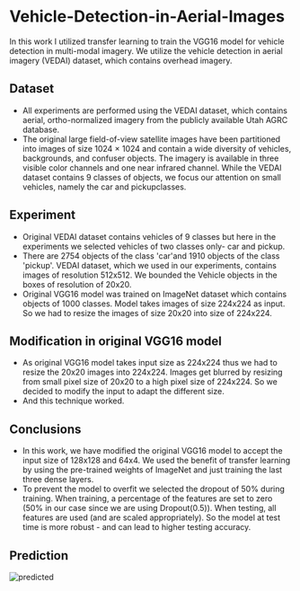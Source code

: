 # Vehicle-Detection-in-Aerial-Images
In this work I utilized transfer learning to train the VGG16 model for vehicle detection in multi-modal imagery. We utilize the vehicle detection in aerial imagery (VEDAI) dataset, which contains overhead imagery.

## Dataset
* All experiments are performed using the VEDAI dataset, which contains aerial, ortho-normalized imagery from the publicly available Utah AGRC database.
* The original large field-of-view satellite images have been partitioned into images of size 1024 × 1024 and contain a wide diversity of vehicles, backgrounds,
and confuser objects. The imagery is available in three visible color channels and one near infrared channel. While the VEDAI dataset contains 9 classes of
objects, we focus our attention on small vehicles, namely the car and pickupclasses.

## Experiment
* Original VEDAI dataset contains vehicles of 9 classes but here in the experiments we selected vehicles of two classes only- car and pickup. 
* There are 2754 objects of the class 'car'and 1910 objects of the class 'pickup'. VEDAI dataset, which we used in our experiments, contains images of resolution 512x512. We bounded the Vehicle objects in the boxes of resolution of 20x20.
* Original VGG16 model was trained on ImageNet dataset which contains objects of 1000 classes. Model takes images of size 224x224 as input. So we had to resize the images of size 20x20 into size of 224x224.


## Modification in original VGG16 model
* As original VGG16 model takes input size as 224x224 thus we had to resize the 20x20 images into 224x224. Images get blurred by resizing from small pixel size
of 20x20 to a high pixel size of 224x224. So we decided to modify the input to adapt the different size. 
* And this technique worked.


## Conclusions
* In this work, we have modified the original VGG16 model to accept the input size of 128x128 and 64x4. We used the benefit of transfer learning by using the
pre-trained weights of ImageNet and just training the last three dense layers.
* To prevent the model to overfit we selected the dropout of 50% during training. When training, a percentage of the features are set to zero (50% in our case
since we are using Dropout(0.5)). When testing, all features are used (and are scaled appropriately). So the model at test time is more robust - and can lead to higher testing accuracy.

## Prediction
![predicted](https://user-images.githubusercontent.com/92505473/187042667-3ca501fe-6776-4b4e-81cf-725c390ff626.png)
